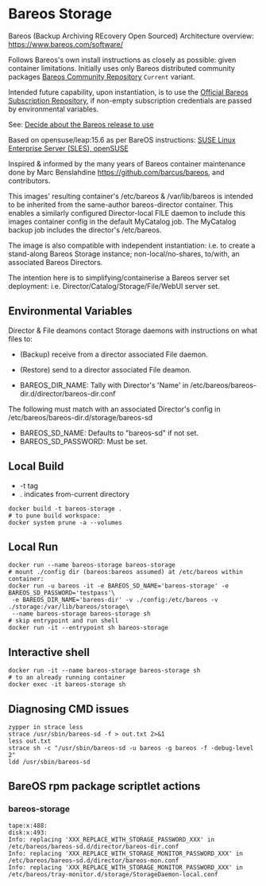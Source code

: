 # Bareos Storage

Bareos (Backup Archiving REcovery Open Sourced) Architecture overview: https://www.bareos.com/software/

Follows Bareos's own install instructions as closely as possible: given container limitations.
Initially uses only Bareos distributed community packages [Bareos Community Repository](https://download.bareos.org/current) `Current` variant.

Intended future capability, upon instantiation, is to use the [Official Bareos Subscription Repository](https://download.bareos.com/bareos/release/),
if non-empty subscription credentials are passed by environmental variables.

See: [Decide about the Bareos release to use](https://docs.bareos.org/IntroductionAndTutorial/InstallingBareos.html#decide-about-the-bareos-release-to-use)

Based on opensuse/leap:15.6 as per BareOS instructions:
[SUSE Linux Enterprise Server (SLES), openSUSE](https://docs.bareos.org/IntroductionAndTutorial/InstallingBareos.html#install-on-suse-based-linux-distributions)

Inspired & informed by the many years of Bareos container maintenance done by Marc Benslahdine https://github.com/barcus/bareos, and contributors.

This images' resulting container's /etc/bareos & /var/lib/bareos is intended to be inherited from the same-author bareos-director container.
This enables a similarly configured Director-local FILE daemon to include this images container config in the default MyCatalog job.
The MyCatalog backup job includes the director's /etc/bareos.

The image is also compatible with independent instantiation: i.e. to create a stand-along Bareos Storage instance;
non-local/no-shares, to/with, an associated Bareos Directors.

The intention here is to simplifying/containerise a Bareos server set deployment:
i.e. Director/Catalog/Storage/File/WebUI server set.

## Environmental Variables

Director & File deamons contact Storage daemons with instructions on what files to:
- (Backup) receive from a director associated File daemon.
- (Restore) send to a director associated File deamon.

- BAREOS_DIR_NAME: Tally with Director's 'Name' in /etc/bareos/bareos-dir.d/director/bareos-dir.conf

The following must match with an associated Director's config in /etc/bareos/bareos-dir.d/storage/bareos-sd
- BAREOS_SD_NAME:  Defaults to "bareos-sd" if not set.
- BAREOS_SD_PASSWORD: Must be set.

## Local Build
- -t tag <name>
- . indicates from-current directory

```
docker build -t bareos-storage .
# to pune build workspace:
docker system prune -a --volumes
```

## Local Run

```
docker run --name bareos-storage bareos-storage
# mount ./config dir (bareos:bareos assumed) at /etc/bareos within container:
docker run -u bareos -it -e BAREOS_SD_NAME='bareos-storage' -e BAREOS_SD_PASSWORD='testpass'\
 -e BAREOS_DIR_NAME='bareos-dir' -v ./config:/etc/bareos -v ./storage:/var/lib/bareos/storage\
 --name bareos-storage bareos-storage sh
# skip entrypoint and run shell
docker run -it --entrypoint sh bareos-storage
```

## Interactive shell

```
docker run -it --name bareos-storage bareos-storage sh
# to an already running container
docker exec -it bareos-storage sh
```

## Diagnosing CMD issues

```shell
zypper in strace less
strace /usr/sbin/bareos-sd -f > out.txt 2>&1
less out.txt
strace sh -c "/usr/sbin/bareos-sd -u bareos -g bareos -f -debug-level 2"
ldd /usr/sbin/bareos-sd
```

## BareOS rpm package scriptlet actions

### bareos-storage

```shell
tape:x:488:
disk:x:493:
Info: replacing 'XXX_REPLACE_WITH_STORAGE_PASSWORD_XXX' in /etc/bareos/bareos-sd.d/director/bareos-dir.conf
Info: replacing 'XXX_REPLACE_WITH_STORAGE_MONITOR_PASSWORD_XXX' in /etc/bareos/bareos-sd.d/director/bareos-mon.conf
Info: replacing 'XXX_REPLACE_WITH_STORAGE_MONITOR_PASSWORD_XXX' in /etc/bareos/tray-monitor.d/storage/StorageDaemon-local.conf
```
